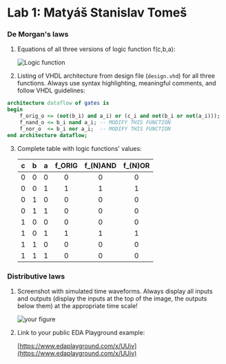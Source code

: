 # Lab 1: Matyáš Stanislav Tomeš

### De Morgan's laws

1. Equations of all three versions of logic function f(c,b,a):

   ![Logic function](images/equations.png)

2. Listing of VHDL architecture from design file (`design.vhd`) for all three functions. Always use syntax highlighting, meaningful comments, and follow VHDL guidelines:

```vhdl
architecture dataflow of gates is
begin
    f_orig_o <= (not(b_i) and a_i) or (c_i and not(b_i or not(a_i)));
    f_nand_o <= b_i nand a_i; -- MODIFY THIS FUNCTION
    f_nor_o  <= b_i nor a_i;  -- MODIFY THIS FUNCTION
end architecture dataflow;
```

3. Complete table with logic functions' values:

   | **c** | **b** |**a** | **f_ORIG** | **f_(N)AND** | **f_(N)OR** |
   | :-: | :-: | :-: | :-: | :-: | :-: |
   | 0 | 0 | 0 | 0 | 0 | 0 |
   | 0 | 0 | 1 | 1 | 1 | 1 |
   | 0 | 1 | 0 | 0 | 0 | 0 |
   | 0 | 1 | 1 | 0 | 0 | 0 |
   | 1 | 0 | 0 | 0 | 0 | 0 |
   | 1 | 0 | 1 | 1 | 1 | 1 |
   | 1 | 1 | 0 | 0 | 0 | 0 |
   | 1 | 1 | 1 | 0 | 0 | 0 |

### Distributive laws

1. Screenshot with simulated time waveforms. Always display all inputs and outputs (display the inputs at the top of the image, the outputs below them) at the appropriate time scale!

   ![your figure](https://github.com/tomesmatyas/digital-electronics-1/blob/main/Sn%C3%ADmek%20obrazovky_20230215_183419.png)

2. Link to your public EDA Playground example:

   [https://www.edaplayground.com/x/UUiv](https://www.edaplayground.com/x/UUiv)
